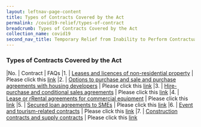 ```yaml
---
layout: leftnav-page-content
title: Types of Contracts Covered by the Act
permalink: /covid19-relief/types-of-contract
breadcrumb: Types of Contracts Covered by the Act
collection_name: covid19
second_nav_title: Temporary Relief from Inability to Perform Contractual Obligations
---
```

### Types of Contracts Covered by the Act ###

|No. | Contract | FAQs
|1. | [Leases and licences of non-residential property](/files/5-Non-residential.pdf) | Please click this [link](https://www.mlaw.gov.sg/covid19-relief/faq/lease-licence)
|2. | [Options to purchase and sale and purchase agreements with housing developers](/files/6-Buyers.pdf) | Please click this [link](https://www.mlaw.gov.sg/covid19-relief/faq/otps-and-s-and-p-agreements)
|3. | [Hire-purchase and conditional sales agreements](/files/4-Hirers.pdf) | Please click this [link](https://www.mlaw.gov.sg/covid19-relief/faq/hire-purchase-agreements)
|4. | [Lease or rRental agreements for commercial equipment](/files/7-Renters.pdf) | Please click this [link](https://www.mlaw.gov.sg/covid19-relief/faq/rental-agreements)
|5. | [Secured loan agreements to SMEs](/files/1-Secured-loans.pdf) | Please click this [link](https://www.mlaw.gov.sg/covid19-relief/faq/sme-loans)
|6. | [Event and tourism-related contracts](/files/3-Event-tourism-related.pdf) | Please click this [link](https://www.mlaw.gov.sg/covid19-relief/faq/event-or-tourism-related-contract)
|7. | [Construction contracts and supply contracts](/files/2-Construction-contractors-suppliers.pdf) | Please click this [link](https://www.mlaw.gov.sg/covid19-relief/faq/construction)
